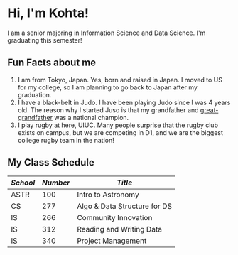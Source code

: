 # Hi, I'm Kohta!

I am a senior majoring in Information Science and Data Science. I'm graduating this semester!

## Fun Facts about me
1. I am from Tokyo, Japan. Yes, born and raised in Japan. I moved to US for my college, so I am planning to go back to Japan after my graduation.
2. I have a black-belt in Judo. I have been playing Judo since I was 4 years old. The reason why I started Juso is that my grandfather and [great-grandfather](https://ja.wikipedia.org/wiki/%E6%96%B0%E5%8E%9F%E5%8B%87) was a national champion.
3. I play rugby at here, UIUC. Many people surprise that the rugby club exists on campus, but we are competing in D1, and we are the biggest college rugby team in the nation!

## My Class Schedule
| ***School*** | ***Number*** | ***Title***                             |
| ------ | ------ | --------------------------------- |
| ASTR   | 100    | Intro to Astronomy                |
| CS     | 277    | Algo & Data Structure for DS      |
| IS     | 266    | Community Innovation              |
| IS     | 312    | Reading and Writing Data          |
| IS     | 340    | Project Management                |

